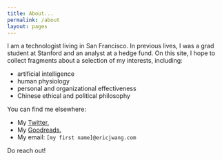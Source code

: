 ```yaml
---
title: About...
permalink: /about
layout: pages
---
```


I am a technologist living in San Francisco.
In previous lives, I was a grad student at Stanford and an analyst at a hedge fund.
On this site, I hope to collect fragments about a selection of my interests, including:

- artificial intelligence
- human physiology
- personal and organizational effectiveness
- Chinese ethical and political philosophy

You can find me elsewhere:

- My [Twitter.](https://twitter.com/ecjwg)
- My [Goodreads.](https://www.goodreads.com/ecjwg)
- My email: `[my first name]@ericjwang.com`

Do reach out!
